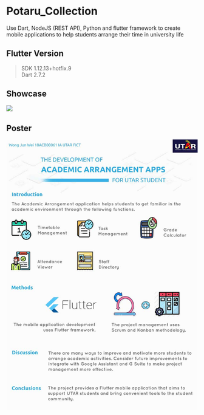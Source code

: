 # Potaru_Collection
Use Dart, NodeJS (REST API), Python and flutter framework to create mobile applications to help students arrange their time in university life

## Flutter Version
>SDK 1.12.13+hotfix.9  
>Dart 2.7.2  

## Showcase

![](screenshot/Preview.gif)

## Poster

![](screenshot/poster.jpg)
